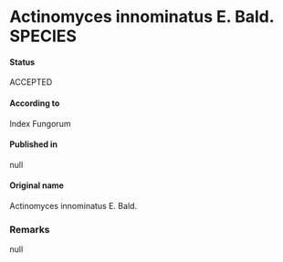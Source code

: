 # Actinomyces innominatus E. Bald. SPECIES

#### Status
ACCEPTED

#### According to
Index Fungorum

#### Published in
null

#### Original name
Actinomyces innominatus E. Bald.

### Remarks
null